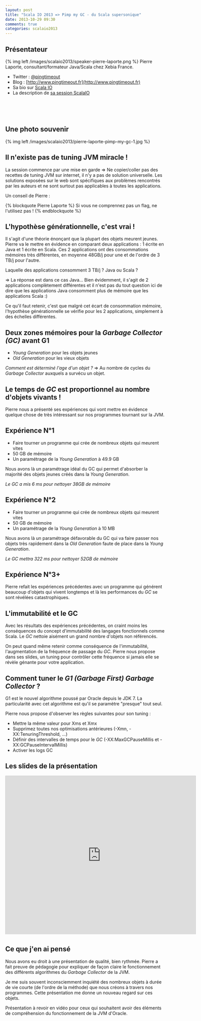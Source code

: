 ```yaml
---
layout: post
title: "Scala IO 2013 => Pimp my GC - du Scala supersonique"
date: 2013-10-29 09:30
comments: true
categories: scalaio2013
---
```



## Présentateur
{% img left /images/scalaio2013/speaker-pierre-laporte.png %}
Pierre Laporte, consultant/formateur Java/Scala chez Xebia France.

* Twitter : [@pingtimeout](https://twitter.com/pingtimeout)
* Blog : [http://www.pingtimeout.fr](http://www.pingtimeout.fr)
* Sa bio sur [Scala IO](http://scala.io/speakers/pierre-laporte.html)
* La description de [sa session ScalaIO](http://scala.io/events/pimp-my-gc-du-scala-supersonique.html)

<br><br><br>

## Une photo souvenir

{% img left /images/scalaio2013/pierre-laporte-pimp-my-gc-1.jpg %}


## Il n'existe pas de tuning JVM miracle !
La session commence par une mise en garde => Ne copier/coller pas des recettes de tuning JVM sur internet, il n'y a pas de solution universelle. Les solutions exposées sur le web sont spécifiques aux problèmes rencontrés par les auteurs et ne sont surtout pas applicables à toutes les applications.

Un conseil de Pierre :

{% blockquote Pierre Laporte %}
Si vous ne comprennez pas un flag, ne l'utilisez pas !
{% endblockquote %}

## L'hypothèse générationnelle, c'est vrai !
Il s'agit d'une théorie énonçant que la plupart des objets meurent jeunes. Pierre va le mettre en évidence en comparant deux applications : 1 écrite en Java et 1 écrite en Scala. Ces 2 applications ont des consommations mémoires très différentes, en moyenne 48GB/j pour une et de l'ordre de 3 TB/j pour l'autre.

Laquelle des applications consomment 3 TB/j ? Java ou Scala ?

=> La réponse est dans ce cas Java... Bien évidemment, il s'agit de 2 applications complètement différentes et il n'est pas du tout question ici de dire que les applications Java consomment plus de mémoire que les applications Scala :)

Ce qu'il faut retenir, c'est que malgré cet écart de consommation mémoire, l'hypothèse générationnelle se vérifie pour les 2 applications, simplement à des échelles différentes.

## Deux zones mémoires pour la _Garbage Collector (GC)_ avant G1

* _Young Generation_ pour les objets jeunes
* _Old Generation_ pour les vieux objets

_Comment est déterminé l'age d'un objet ?_ => Au nombre de cycles du _Garbage Collector_ auxquels a survécu un objet.

## Le temps de _GC_ est proportionnel au nombre d'objets vivants !

Pierre nous a présenté ses expériences qui vont mettre en évidence quelque chose de très intéressant sur nos programmes tournant sur la JVM.

## Expérience N°1 
* Faire tourner un programme qui crée de nombreux objets qui meurent vites
* 50 GB de mémoire
* Un paramétrage de la _Young Generation_ à 49.9 GB

Nous avons là un paramétrage idéal du GC qui permet d'absorber la majorité des objets jeunes créés dans la _Young Generation_.

_Le GC a mis 6 ms pour nettoyer 38GB de mémoire_


## Expérience N°2
* Faire tourner un programme qui crée de nombreux objets qui meurent vites
* 50 GB de mémoire
* Un paramétrage de la _Young Generation_ à 10 MB

Nous avons là un paramétrage défavorable du GC qui va faire passer nos objets très rapidement dans la _Old Generation_ faute de place dans la _Young Generation_.

_Le GC mettra 322 ms pour nettoyer 52GB de mémoire_

## Expérience N°3+
Pierre refait les expériences précédentes avec un programme qui générent beaucoup d'objets qui vivent longtemps et là les performances du _GC_ se sont révélées catastrophiques.

## L'immutabilité et le GC
Avec les résultats des expériences précédentes, on craint moins les conséquences du concept d'immutabilité des langages fonctionnels comme Scala. Le _GC_ nettoie aisément un grand nombre d'objets non référencés.

On peut quand même retenir comme conséquence de l'immutabilité, l'augmentation de la fréquence de passage du _GC_. Pierre nous propose dans ses slides, un tuning pour contrôler cette fréquence si jamais elle se révèle génante pour votre application.

## Comment tuner le _G1 (Garbage First) Garbage Collector_ ?

G1 est le nouvel algorithme poussé par Oracle depuis le JDK 7. La particularité avec cet algorithme est qu'il se paramètre "presque" tout seul.

Pierre nous propose d'observer les règles suivantes pour son tuning :

* Mettre la même valeur pour Xms et Xmx
* Supprimez toutes nos optimisations antérieures (-Xmn, -XX:TenuringThreshold, ...)
* Définir des intervalles de temps pour le _GC_ (-XX:MaxGCPauseMillis et -XX:GCPauseIntervalMillis)
* Activer les logs GC


## Les slides de la présentation

<iframe src="http://www.slideshare.net/slideshow/embed_code/27543319?rel=0" width="600" height="500" frameborder="0" marginwidth="0" marginheight="0" scrolling="no" style="border:1px solid #CCC;border-width:1px 1px 0;margin-bottom:5px" allowfullscreen> </iframe>


## Ce que j'en ai pensé
Nous avons eu droit à une présentation de qualité, bien rythmée. Pierre a fait preuve de pédagogie pour expliquer de façon claire le fonctionnement des différents algorithmes du _Garbage Collector_ de la JVM.

Je me suis souvent inconsciemment inquiété des nombreux objets à durée de vie courte (de l'ordre de la méthode) que nous créons à travers nos programmes. Cette présentation me donne un nouveau regard sur ces objets.

Présentation à revoir en vidéo pour ceux qui souhaitent avoir des éléments de compréhension du fonctionnement de la JVM d'Oracle.